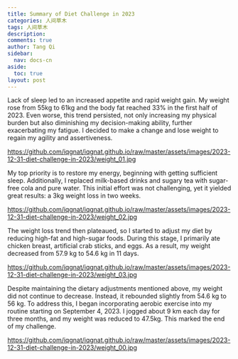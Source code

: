 ```yaml
---
title: Summary of Diet Challenge in 2023
categories: 人间草木
tags: 人间草木
description: 
comments: true
author: Tang Qi
sidebar:
  nav: docs-cn
aside:
  toc: true
layout: post
---
```


Lack of sleep led to an increased appetite and rapid weight gain. My weight rose from 55kg to 61kg and the body fat reached 33% in the first half of 2023. Even worse, this trend persisted, not only increasing my physical burden but also diminishing my decision-making ability, further exacerbating my fatigue. I decided to make a change and lose weight to regain my agility and assertiveness.

https://github.com/iqgnat/iqgnat.github.io/raw/master/assets/images/2023-12-31-diet-challenge-in-2023/weight_01.jpg



<!--more-->

My top priority is to restore my energy, beginning with getting sufficient sleep. Additionally, I replaced milk-based drinks and sugary tea with sugar-free cola and pure water. This initial effort was not challenging, yet it yielded great results: a 3kg weight loss in two weeks.

https://github.com/iqgnat/iqgnat.github.io/raw/master/assets/images/2023-12-31-diet-challenge-in-2023/weight_02.jpg 



The weight loss trend then plateaued, so I started to adjust my diet by reducing high-fat and high-sugar foods. During this stage, I primarily ate chicken breast, artificial crab sticks, and eggs. As a result, my weight decreased from 57.9 kg to 54.6 kg in 11 days.

https://github.com/iqgnat/iqgnat.github.io/raw/master/assets/images/2023-12-31-diet-challenge-in-2023/weight_03.jpg 



Despite maintaining the dietary adjustments mentioned above, my weight did not continue to decrease. Instead, it rebounded slightly from 54.6 kg to 56 kg. To address this, I began incorporating aerobic exercise into my routine starting on September 4, 2023. I jogged about 9 km each day for three months, and my weight was reduced to 47.5kg. This marked the end of my challenge.

https://github.com/iqgnat/iqgnat.github.io/raw/master/assets/images/2023-12-31-diet-challenge-in-2023/weight_00.jpg 





